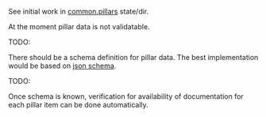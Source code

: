 
See initial work in [common.pillars][2] state/dir.

At the moment pillar data is not validatable.

TODO:

There should be a schema definition for pillar data.
The best implementation would be based on [json schema][1].

TODO:

Once schema is known, verification for availability of documentation for
each pillar item can be done automatically.

[1]: http://json-schema.org/
[2]: common/pillars

